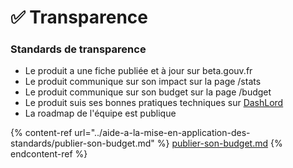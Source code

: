 # ✅ Transparence

### Standards de transparence

* Le produit a une fiche publiée et à jour sur beta.gouv.fr
* Le produit communique sur son impact sur la page /stats
* Le produit communique sur son budget sur la page /budget
* Le produit suis ses bonnes pratiques techniques sur [DashLord](../../les-outils-de-la-communaute/dashlord/)
* La roadmap de l'équipe est publique

{% content-ref url="../aide-a-la-mise-en-application-des-standards/publier-son-budget.md" %}
[publier-son-budget.md](../aide-a-la-mise-en-application-des-standards/publier-son-budget.md)
{% endcontent-ref %}

